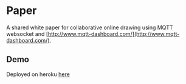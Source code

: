 # Paper

A shared white paper for collaborative online drawing using MQTT websocket and [http://www.mqtt-dashboard.com/](http://www.mqtt-dashboard.com/).

## Demo

Deployed on heroku [here](http://paper.heron.me/)
